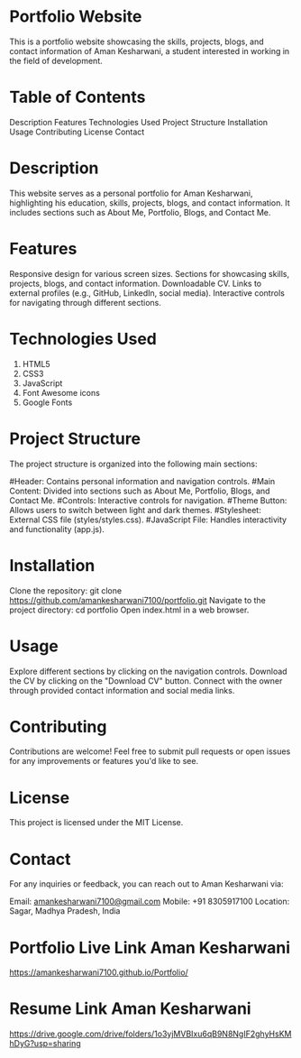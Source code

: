 # Portfolio Website
This is a portfolio website showcasing the skills, projects, blogs, and contact information of Aman Kesharwani, a student interested in working in the field of development.

# Table of Contents
Description
Features
Technologies Used
Project Structure
Installation
Usage
Contributing
License
Contact

# Description
This website serves as a personal portfolio for Aman Kesharwani, highlighting his education, skills, projects, blogs, and contact information. It includes sections such as About Me, Portfolio, Blogs, and Contact Me.

# Features
Responsive design for various screen sizes.
Sections for showcasing skills, projects, blogs, and contact information.
Downloadable CV.
Links to external profiles (e.g., GitHub, LinkedIn, social media).
Interactive controls for navigating through different sections.

# Technologies Used
1. HTML5
2. CSS3
3. JavaScript
4. Font Awesome icons
5. Google Fonts

# Project Structure
The project structure is organized into the following main sections:

#Header: 
Contains personal information and navigation controls.
#Main Content: 
Divided into sections such as About Me, Portfolio, Blogs, and Contact Me.
#Controls: 
Interactive controls for navigation.
#Theme Button:
Allows users to switch between light and dark themes.
#Stylesheet:
External CSS file (styles/styles.css).
#JavaScript File:
Handles interactivity and functionality (app.js).

# Installation
Clone the repository: git clone https://github.com/amankesharwani7100/portfolio.git
Navigate to the project directory: cd portfolio
Open index.html in a web browser.

# Usage
Explore different sections by clicking on the navigation controls.
Download the CV by clicking on the "Download CV" button.
Connect with the owner through provided contact information and social media links.

# Contributing
Contributions are welcome! Feel free to submit pull requests or open issues for any improvements or features you'd like to see.

# License
This project is licensed under the MIT License.

# Contact
For any inquiries or feedback, you can reach out to Aman Kesharwani via:

Email: amankesharwani7100@gmail.com
Mobile: +91 8305917100
Location: Sagar, Madhya Pradesh, India

# Portfolio Live Link Aman Kesharwani
https://amankesharwani7100.github.io/Portfolio/

# Resume Link Aman Kesharwani
https://drive.google.com/drive/folders/1o3yjMVBIxu6qB9N8NgIF2ghyHsKMhDyG?usp=sharing
